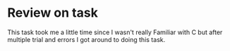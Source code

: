 # Review on task
This task took me a little time since I wasn't really
Familiar with C but after multiple trial and errors
I got around to doing this task.
